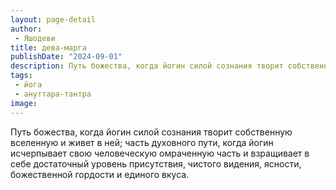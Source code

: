 ```yaml
---
layout: page-detail
author:
 - Яшодеви
title: дева-марга
publishDate: "2024-09-01"
description: Путь божества, когда йогин силой сознания творит собственную вселенную и живет в ней; часть духовного пути, когда йогин исчерпывает свою человеческую омраченную часть и взращивает в себе достаточный уровень присутствия, чистого видения, ясности, божественной гордости и единого вкуса.
tags:
 - йога
 - ануттара-тантра
image: 
---
```


Путь божества, когда йогин силой сознания творит собственную вселенную и живет в ней; часть духовного пути, когда йогин исчерпывает свою человеческую омраченную часть и взращивает в себе достаточный уровень присутствия, чистого видения, ясности, божественной гордости и единого вкуса.

